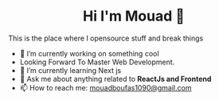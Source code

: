 <!-- ### Hi there 👋 -->

<h1 align="center">Hi I'm Mouad 👋</h1> 

This is the place where I opensource stuff and break things

- 🔭 I’m currently working on something cool
- Looking Forward To Master Web Development.
- 🌱 I’m currently learning Next js
- 💬 Ask me about anything related to **ReactJs and Frontend**
- 📫 How to reach me: mouadboufas1090@gmail.com

